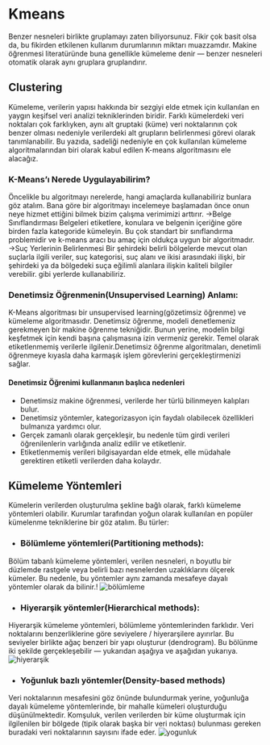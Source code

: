# Kmeans

Benzer nesneleri birlikte gruplamayı zaten biliyorsunuz. Fikir çok basit olsa da, bu fikirden etkilenen kullanım durumlarının miktarı muazzamdır. Makine öğrenmesi literatüründe buna genellikle kümeleme denir — benzer nesneleri otomatik olarak aynı gruplara gruplandırır.

## Clustering
Kümeleme, verilerin yapısı hakkında bir sezgiyi elde etmek için kullanılan en yaygın keşifsel veri analizi tekniklerinden biridir. Farklı kümelerdeki veri noktaları çok farklıyken, aynı alt gruptaki (küme) veri noktalarının çok benzer olması nedeniyle verilerdeki alt grupların belirlenmesi görevi olarak tanımlanabilir. Bu yazıda, sadeliği nedeniyle en çok kullanılan kümeleme algoritmalarından biri olarak kabul edilen K-means algoritmasını ele alacağız.



### K-Means’ı Nerede Uygulayabilirim?
Öncelikle bu algoritmayı nerelerde, hangi amaçlarda kullanabiliriz bunlara göz atalım. Bana göre bir algoritmayı incelemeye başlamadan önce onun neye hizmet ettiğini bilmek bizim çalışma verimimizi arttırır.
→Belge Sınıflandırması
Belgeleri etiketlere, konulara ve belgenin içeriğine göre birden fazla kategoride kümeleyin. Bu çok standart bir sınıflandırma problemidir ve k-means aracı bu amaç için oldukça uygun bir algoritmadır.
→Suç Yerlerinin Belirlenmesi
Bir şehirdeki belirli bölgelerde mevcut olan suçlarla ilgili veriler, suç kategorisi, suç alanı ve ikisi arasındaki ilişki, bir şehirdeki ya da bölgedeki suça eğilimli alanlara ilişkin kaliteli bilgiler verebilir. 
gibi yerlerde kullanabiliriz.

### Denetimsiz Öğrenmenin(Unsupervised Learning) Anlamı:

K-Means algoritması bir unsupervised learning(gözetimsiz öğrenme) ve kümeleme algoritmasıdır.
Denetimsiz öğrenme, modeli denetlemeniz gerekmeyen bir makine öğrenme tekniğidir. Bunun yerine, modelin bilgi keşfetmek için kendi başına çalışmasına izin vermeniz gerekir. Temel olarak etiketlenmemiş verilerle ilgilenir.Denetimsiz öğrenme algoritmaları, denetimli öğrenmeye kıyasla daha karmaşık işlem görevlerini gerçekleştirmenizi sağlar.

#### Denetimsiz Öğrenimi kullanmanın başlıca nedenleri
- Denetimsiz makine öğrenmesi, verilerde her türlü bilinmeyen kalıpları bulur.
- Denetimsiz yöntemler, kategorizasyon için faydalı olabilecek özellikleri bulmanıza yardımcı olur.
- Gerçek zamanlı olarak gerçekleşir, bu nedenle tüm girdi verileri öğrenilenlerin varlığında analiz edilir ve etiketlenir.
- Etiketlenmemiş verileri bilgisayardan elde etmek, elle müdahale gerektiren etiketli verilerden daha kolaydır.

## Kümeleme Yöntemleri
Kümelerin verilerden oluşturulma şekline bağlı olarak, farklı kümeleme yöntemleri olabilir. Kurumlar tarafından yoğun olarak kullanılan en popüler kümelenme tekniklerine bir göz atalım. Bu türler:

 - ### Bölümleme yöntemleri(Partitioning methods):
Bölüm tabanlı kümeleme yöntemleri, verilen nesneleri, n boyutlu bir düzlemde rastgele veya belirli bazı nesnelerden uzaklıklarını ölçerek kümeler. Bu nedenle, bu yöntemler aynı zamanda mesafeye dayalı yöntemler olarak da bilinir.!
![bölümleme](https://miro.medium.com/max/530/1*Lt9OpyDIrhOpUZ6tPbMBzQ.png)

 - ### Hiyerarşik yöntemler(Hierarchical methods):
 Hiyerarşik kümeleme yöntemleri, bölümleme yöntemlerinden farklıdır. Veri noktalarını benzerliklerine göre seviyelere / hiyerarşilere ayırırlar. Bu seviyeler birlikte ağaç benzeri bir yapı oluşturur (dendrogram). Bu bölünme iki şekilde gerçekleşebilir — yukarıdan aşağıya ve aşağıdan yukarıya.
![hiyerarşik](https://miro.medium.com/max/450/1*I4aPYQpixu0cCTx39gPcBw.png)

- ### Yoğunluk bazlı yöntemler(Density-based methods)
 Veri noktalarının mesafesini göz önünde bulundurmak yerine, yoğunluğa dayalı kümeleme yöntemlerinde, bir mahalle kümeleri oluşturduğu düşünülmektedir. Komşuluk, verilen verilerden bir küme oluşturmak için ilgilenilen bir bölgede (tipik olarak başka bir veri noktası) bulunması gereken buradaki veri noktalarının sayısını ifade eder.
 ![yogunluk](https://miro.medium.com/max/609/1*M6sCAkRH9Q_LwbdlB0X27A.png)






